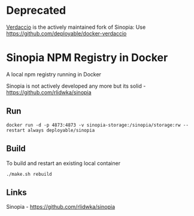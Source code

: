 # Deprecated

[Verdaccio](https://verdaccio.org) is the actively maintained fork of Sinopia: Use https://github.com/deployable/docker-verdaccio

# Sinopia NPM Registry in Docker

A local npm registry running in Docker

Sinopia is not actively developed any more but its solid - https://github.com/rlidwka/sinopia

## Run

    docker run -d -p 4873:4873 -v sinopia-storage:/sinopia/storage:rw --restart always deployable/sinopia

## Build

To build and restart an existing local container

    ./make.sh rebuild

## Links

Sinopia - https://github.com/rlidwka/sinopia


